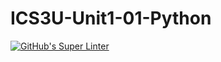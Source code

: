 # ICS3U-Unit1-01-Python

[![GitHub's Super Linter](https://github.com/noah-mccaskill/ICS3U-Unit1-01-Python/workflows/GitHub's%20Super%20Linter/badge.svg)](https://github.com/noah-mccaskill/ICS3U-Unit1-01-Python/actions)
